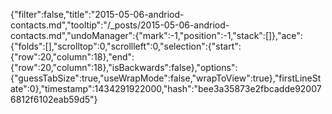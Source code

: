 {"filter":false,"title":"2015-05-06-andriod-contacts.md","tooltip":"/_posts/2015-05-06-andriod-contacts.md","undoManager":{"mark":-1,"position":-1,"stack":[]},"ace":{"folds":[],"scrolltop":0,"scrollleft":0,"selection":{"start":{"row":20,"column":18},"end":{"row":20,"column":18},"isBackwards":false},"options":{"guessTabSize":true,"useWrapMode":false,"wrapToView":true},"firstLineState":0},"timestamp":1434291922000,"hash":"bee3a35873e2fbcadde920076812f6102eab59d5"}